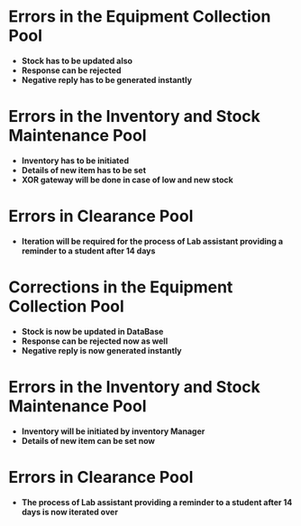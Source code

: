 # Errors in the Equipment Collection Pool

- **Stock has to be updated also**
- **Response can be rejected**
- **Negative reply has to be generated instantly**

# Errors in the Inventory and Stock Maintenance Pool

- **Inventory has to be initiated**
- **Details of new item has to be set**
- **XOR gateway will be done in case of low and new stock**

# Errors in Clearance Pool
- **Iteration will be required for the process of Lab assistant providing a reminder to a student after 14 days**

# Corrections in the Equipment Collection Pool

- **Stock is now be updated in DataBase**
- **Response can be rejected now as well**
- **Negative reply is now generated instantly**

# Errors in the Inventory and Stock Maintenance Pool

- **Inventory will be initiated by inventory Manager**
- **Details of new item can be set now**

# Errors in Clearance Pool
- **The process of Lab assistant providing a reminder to a student after 14 days is now iterated over**


